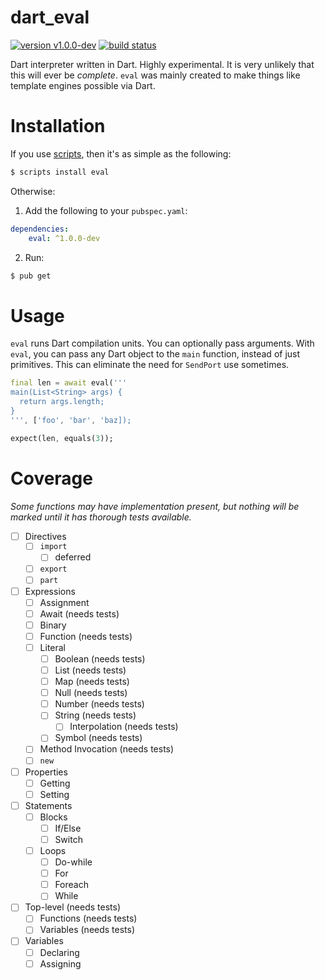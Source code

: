 # dart_eval

[![version v1.0.0-dev](https://img.shields.io/badge/pub-v1.0.0--dev-red.svg)](https://pub.dartlang.org/packages/eval)
[![build status](https://travis-ci.org/thosakwe/dart_eval.svg)](https://travis-ci.org/thosakwe/dart_eval)

Dart interpreter written in Dart. Highly experimental. It is very unlikely that this will ever be *complete*.
`eval` was mainly created to make things like template engines possible via Dart.

# Installation
If you use [scripts](https://github.com/thosakwe/dart_scripts), then it's as simple as the following:

```bash
$ scripts install eval
```

Otherwise:

1. Add the following to your `pubspec.yaml`:

```yaml
dependencies:
    eval: ^1.0.0-dev
```

2. Run:

```bash
$ pub get
```

# Usage
`eval` runs Dart compilation units. You can optionally pass arguments. With `eval`, you can pass any
Dart object to the `main` function, instead of just primitives. This can eliminate the need for
`SendPort` use sometimes.

```dart
final len = await eval('''
main(List<String> args) {
  return args.length;
}
''', ['foo', 'bar', 'baz]);

expect(len, equals(3));
```

# Coverage
*Some functions may have implementation present, but nothing will be marked
until it has thorough tests available.*

* [ ] Directives
  * [ ] `import`
    * [ ] deferred
  * [ ] `export`
  * [ ] `part`
* [ ] Expressions
  * [ ] Assignment
  * [ ] Await (needs tests)
  * [ ] Binary
  * [ ] Function (needs tests)
  * [ ] Literal
    * [ ] Boolean (needs tests)
    * [ ] List (needs tests)
    * [ ] Map (needs tests)
    * [ ] Null (needs tests)
    * [ ] Number (needs tests)
    * [ ] String (needs tests)
      * [ ] Interpolation (needs tests)
    * [ ] Symbol (needs tests)
  * [ ] Method Invocation (needs tests)
  * [ ] `new`
* [ ] Properties
  * [ ] Getting
  * [ ] Setting
* [ ] Statements
  * [ ] Blocks
    * [ ] If/Else
    * [ ] Switch
  * [ ] Loops
    * [ ] Do-while
    * [ ] For
    * [ ] Foreach
    * [ ] While
* [ ] Top-level (needs tests)
  * [ ] Functions (needs tests)
  * [ ] Variables (needs tests)
* [ ] Variables
  * [ ] Declaring
  * [ ] Assigning